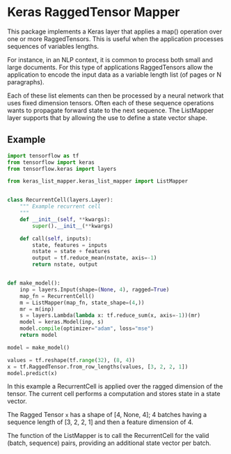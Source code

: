 # Keras RaggedTensor Mapper

This package implements a Keras layer that applies a map() operation over
one or more RaggedTensors. This is useful when the application processes
sequences of variables lengths.

For instance, in an NLP context, it is common to process both small and large
documents. For this type of applications RaggedTensors allow the application
to encode the input data as a variable length list (of pages or N paragraphs).

Each of these list elements can then be processed by a neural network that
uses fixed dimension tensors. Often each of these sequence operations wants
to propagate forward state to the next sequence. The ListMapper layer
supports that by allowing the use to define a state vector shape.

## Example

```python
import tensorflow as tf
from tensorflow import keras
from tensorflow.keras import layers

from keras_list_mapper.keras_list_mapper import ListMapper


class RecurrentCell(layers.Layer):
    """ Example recurrent cell
    """
    def __init__(self, **kwargs):
        super().__init__(**kwargs)

    def call(self, inputs):
        state, features = inputs
        nstate = state + features
        output = tf.reduce_mean(nstate, axis=-1)
        return nstate, output


def make_model():
    inp = layers.Input(shape=(None, 4), ragged=True)
    map_fn = RecurrentCell()
    m = ListMapper(map_fn, state_shape=(4,))
    mr = m(inp)
    s = layers.Lambda(lambda x: tf.reduce_sum(x, axis=-1))(mr)
    model = keras.Model(inp, s)
    model.compile(optimizer="adam", loss="mse")
    return model

model = make_model()

values = tf.reshape(tf.range(32), (8, 4))
x = tf.RaggedTensor.from_row_lengths(values, [3, 2, 2, 1])
model.predict(x)
```

In this example a RecurrentCell is applied over the ragged dimension of the tensor. The current cell performs a computation and stores state in a state vector.

The Ragged Tensor ```x``` has a shape of [4, None, 4]; 4 batches having a sequence length of [3, 2, 2, 1] and then a feature dimension of 4.

The function of the ListMapper is to call the RecurrentCell for the valid
(batch, sequence) pairs, providing an additional state vector per batch.
